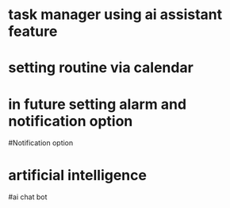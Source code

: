 # task manager using ai assistant feature
# setting routine via calendar
# in future setting alarm and notification option

#Notification option
# artificial intelligence 


#ai chat bot

